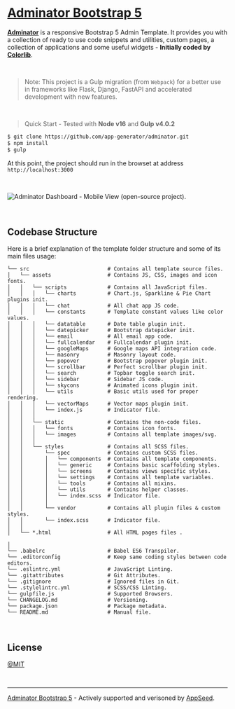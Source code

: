 # [Adminator Bootstrap 5](https://adminator.appseed-srv1.com/)

**[Adminator](https://adminator.appseed-srv1.com/)** is a responsive Bootstrap 5 Admin Template. It provides you with a collection of ready to use code snippets and utilities, custom pages, a collection of applications and some useful widgets - **Initially coded by [Colorlib](https://github.com/puikinsh/Adminator-admin-dashboard)**.

<br />

> Note: This project is a Gulp migration (from `Webpack`) for a better use in frameworks like Flask, Django, FastAPI and accelerated development with new features. 

<br />

> Quick Start - Tested with **Node v16** and **Gulp v4.0.2**

```bash
$ git clone https://github.com/app-generator/adminator.git
$ npm install
$ gulp 
```

At this point, the project should run in the browset at address `http://localhost:3000`

<br />  

![Adminator Dashboard - Mobile View (open-source project).](https://user-images.githubusercontent.com/51070104/183240282-6e63bea1-d049-4fab-8701-b63f607613bd.png)

<br />  

## Codebase Structure
Here is a brief explanation of the template folder structure and some of its main files usage:

```
└── src                         # Contains all template source files.
│   └── assets                  # Contains JS, CSS, images and icon fonts.
│   │   └── scripts             # Contains all JavaScript files.
│   │   │   └── charts          # Chart.js, Sparkline & Pie Chart plugins init.
│   │   │   └── chat            # All chat app JS code.
│   │   │   └── constants       # Template constant values like color values.
│   │   │   └── datatable       # Date table plugin init.
│   │   │   └── datepicker      # Bootstrap datepicker init.
│   │   │   └── email           # All email app code.
│   │   │   └── fullcalendar    # Fullcalendar plugin init.
│   │   │   └── googleMaps      # Google maps API integration code.
│   │   │   └── masonry         # Masonry layout code.
│   │   │   └── popover         # Bootstrap popover plugin init.
│   │   │   └── scrollbar       # Perfect scrollbar plugin init.
│   │   │   └── search          # Topbar toggle search init.
│   │   │   └── sidebar         # Sidebar JS code.
│   │   │   └── skycons         # Animated icons plugin init.
│   │   │   └── utils           # Basic utils used for proper rendering.
│   │   │   └── vectorMaps      # Vector maps plugin init.
│   │   │   └── index.js        # Indicator file.
│   │   │
│   │   └── static              # Contains the non-code files.
│   │   │   └── fonts           # Contains icon fonts.
│   │   │   └── images          # Contains all template images/svg.
│   │   │
│   │   └── styles              # Contains all SCSS files.
│   │       └── spec            # Contains custom SCSS files.
│   │       │   └── components  # Contains all template components.
│   │       │   └── generic     # Contains basic scaffolding styles.
│   │       │   └── screens     # Contains views specific styles.
│   │       │   └── settings    # Contains all template variables.
│   │       │   └── tools       # Contains all mixins.
│   │       │   └── utils       # Contains helper classes.
│   │       │   └── index.scss  # Indicator file.
│   │       │
│   │       └── vendor          # Contains all plugin files & custom styles.
│   │       └── index.scss      # Indicator file.
│   │
│   └── *.html                  # All HTML pages files .

│
└── .babelrc                    # Babel ES6 Transpiler.
└── .editorconfig               # Keep same coding styles between code editors.
└── .eslintrc.yml               # JavaScript Linting.
└── .gitattributes              # Git Attributes.
└── .gitignore                  # Ignored files in Git.
└── .stylelintrc.yml            # SCSS/CSS Linting.
└── gulpfile.js                 # Supported Browsers.
└── CHANGELOG.md                # Versioning.
└── package.json                # Package metadata.
└── README.md                   # Manual file.
```

<br />

## License

[@MIT](./LICENSE.md)

<br />

---
[Adminator Bootstrap 5](https://adminator.appseed-srv1.com/) - Actively supported and verisoned by [AppSeed](https://appseed.us/). 
